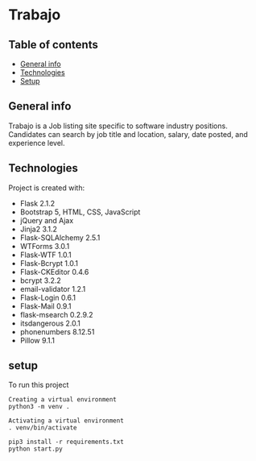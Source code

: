 # Trabajo
## Table of contents
* [General info](#general-info)
* [Technologies](#technologies)
* [Setup](#setup)

## General info
  Trabajo is a Job listing site specific to software industry positions. Candidates can search by job title and location, salary, date posted, and experience level.
## Technologies
Project is created with:
  - Flask 2.1.2
  - Bootstrap 5, HTML, CSS, JavaScript
  - jQuery and Ajax
  - Jinja2 3.1.2
  - Flask-SQLAlchemy 2.5.1
  - WTForms 3.0.1
  - Flask-WTF 1.0.1
  - Flask-Bcrypt 1.0.1
  - Flask-CKEditor 0.4.6
  - bcrypt 3.2.2
  - email-validator 1.2.1
  - Flask-Login 0.6.1
  - Flask-Mail 0.9.1
  - flask-msearch 0.2.9.2
  - itsdangerous 2.0.1
  - phonenumbers 8.12.51
  - Pillow 9.1.1

## setup
To run this project

```
Creating a virtual environment
python3 -m venv .

Activating a virtual environment
. venv/bin/activate

pip3 install -r requirements.txt
python start.py

```
